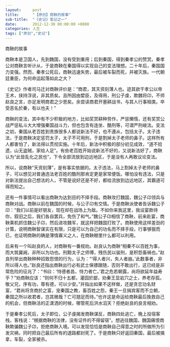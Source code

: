 ```yaml
---
layout:     post
title:      "【原创】商鞅的故事"
sub-title:  "《史记》笔记之一"
date:       2012-12-30 00:00:00 +0800
categories: 人生
tags: ["原创","史记"]
---
```


商鞅的故事

商鞅本是卫国人，先到魏国，没有受到重用；后到秦国，得到秦孝公的赞赏。秦孝公对商鞅言听计从，于是商鞅在秦国得以实现自己的变法理想。二十年后，秦国国力变强。然而，秦孝公死后，商鞅迅速失势，最后被车裂而死，并被灭族。一代朝廷重臣，为何命运起落如此之大？

《史记》作者司马迁对商鞅评价是：“商君，其天资刻薄人也。迹其欲干孝公以帝王术，挟持浮说，非其质矣。且所因由嬖臣，及得用，刑公子虔，欺魏将卬，不师赵良之言，亦足发明商君之少恩矣。余尝读商君开塞耕战书，与其人行事相类。卒受恶名於秦，有以也夫！”
 
 商鞅的变法，其中有不少积极的地方，比如奖赏耕种劳作，严惩懒惰，还有奖赏公战严惩私斗大大增强秦国战斗力，但也包含有连坐、酷刑等，可谓严刑峻法。变法之初，秦国从老百姓到贵族很多人都说新法不好，也不遵从，包括太子。太子违法，于是商鞅决定惩罚太子，太子不可用刑，于是割掉太子老师的鼻子。这样所有人都害怕了，新法得以贯彻实施。十年后，新法中积极的部分初见成效，“道不拾遗，山无盗贼，家给人足”。有些老百姓开始说新法不好的，又说新法好了，商鞅认为“此皆乱化之民也”，下令全部流放到边远地区，于是没有人再敢议论变法。

 所以，说商鞅“天资刻薄”，是有事实依据的。太子违法，马上割掉太子老师的鼻子，可以想见对普通违法老百姓的酷刑那肯定更是家常便饭。哪怕没有违法，只是对新法提出自己想法的人，不管是说好还是不好，都给流放到边远地区，其霸道可得而知之。

 还有一件事情可以看出商鞅为达到目的不择手段。商鞅攻打魏国，魏公子卬领兵与商鞅对战。商鞅以前在魏国的时候，与公子卬有交情。于是商鞅派使者告诉魏公子卬：“我们以前是好朋友，现在却在战场上为敌。不如你来我这里，我设宴款待你，叙旧之后，我们各自罢兵，免伤了和气。”魏公子卬相信了商鞅，前来赴宴，商鞅乘机抓住魏公子卬，然后进攻魏军，就这样把魏国打败了。商鞅使用这样差劲的计策，说明商鞅智谋实在有限，只是可以为自己的功名而不择手段，行事够狠而已，也证明商鞅的确是薄情寡义之人，在商鞅眼里什么都可以利用。
  
  后来有一个叫赵良的人，对商鞅有一番规劝。赵良认为商鞅“相秦不以百姓为事，而大筑冀阙，非所以为功也。刑黥太子之师傅，残伤民以骏刑，是积怨畜祸也。”赵良列举出商鞅种种招致怨恨的行为，认为：“‘得人者兴，失人者崩。’此数事者，非所以得人也。”赵良还指出商鞅出行必有武士保镖跟随，否则不敢出行，这已经是非常危险的征兆了：“书曰：‘恃德者昌，恃力者亡。’君之危若朝露，尚将欲延年益寿乎？”劝商鞅应该：“则何不归十五都，灌园於鄙，劝秦王显岩穴之士，养老存孤，敬父兄，序有功，尊有德，可以少安。”并指出如果不这样做，还是贪恋功名财富，“君尚将贪商於之富，宠秦国之教，畜百姓之怨，秦王一旦捐宾客而不立朝，秦国之所以收君者，岂其微哉？亡可翘足而待。”也许这是命运给商鞅最后挽救自己的机会，但商鞅活的正潇洒的时候，哪管死后洪水滔天？拒绝赵良的良言相劝。
   
   于是秦孝公死后，太子即位，公子虔揭发商鞅谋反，商鞅四处逃亡，晚上投宿客栈，客栈说：“根据商鞅的法律，没有证件的不得留宿”。想逃往魏国，魏国痛恨商鞅欺骗魏公子卬，拒绝商鞅入境。可以发现恰恰是商鞅自己得意之时的所做所为引发灾祸，同时把自己最后所有的退路都封死了。于是商鞅只好返回秦国，最后被擒拿，车裂，全家被杀。
